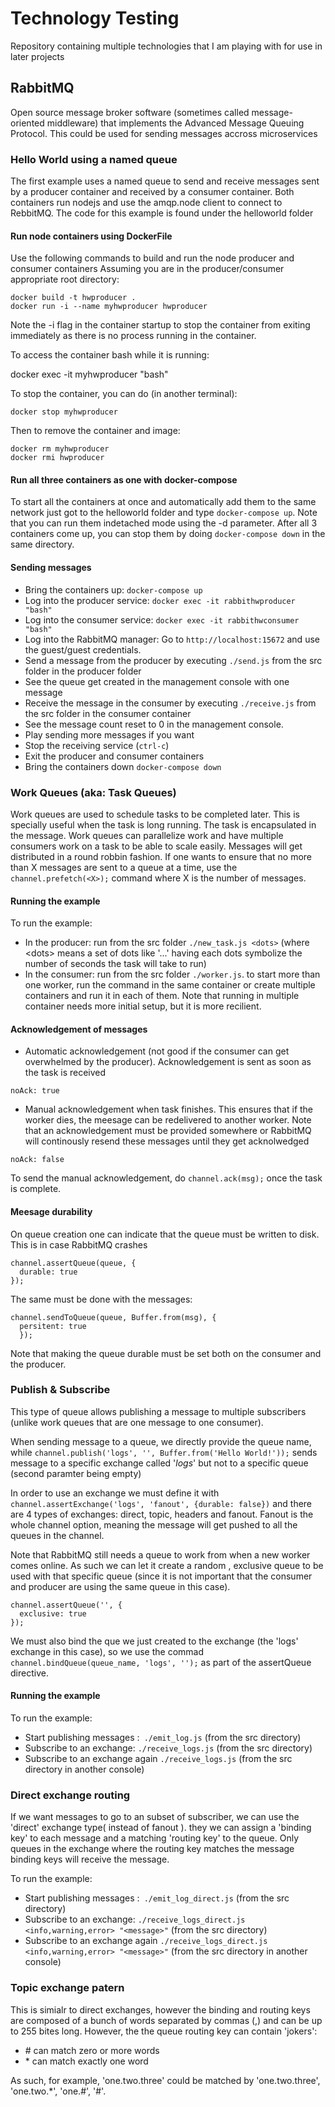 # Technology Testing

Repository containing multiple technologies that I am playing with for use in later projects

## RabbitMQ

Open source message broker software (sometimes called message-oriented middleware) that implements the Advanced Message Queuing Protocol.
This could be used for sending messages accross microservices

### Hello World using a named queue
The first example uses a named queue to send and receive messages sent by a producer container and received by a consumer container. Both containers run nodejs and use the amqp.node client to connect to RebbitMQ.
The code for this example is found under the helloworld folder

#### Run node containers using DockerFile
Use the following commands to build and run the node producer and consumer containers Assuming you are in the producer/consumer appropriate root directory:

```
docker build -t hwproducer .
docker run -i --name myhwproducer hwproducer
```
Note the -i flag in the container startup to stop the container from exiting immediately as there is no process running in the container.

To access the container bash while it is running:

docker exec -it myhwproducer "bash"

To stop the container, you can do (in another terminal):

```
docker stop myhwproducer
```

Then to remove the container and image:
```
docker rm myhwproducer
docker rmi hwproducer
```

#### Run all three containers as one with docker-compose
To start all the containers at once and automatically add them to the same network just got to the helloworld folder and type `docker-compose up`. Note that you can run them indetached mode using the -d parameter. After all 3 containers come up, you can stop them by doing `docker-compose down` in the same directory.

#### Sending messages

- Bring the containers up: `docker-compose up`
- Log into the producer service: `docker exec -it rabbithwproducer "bash"`
- Log into the consumer service: `docker exec -it rabbithwconsumer "bash"`
- Log into the RabbitMQ manager: Go to `http://localhost:15672` and use the guest/guest credentials.
- Send a message from the producer by executing `./send.js` from the src folder in the producer folder
- See the queue get created in the management console with one message
- Receive the message in the consumer by executing `./receive.js` from the src folder in the consumer container
- See the message count reset to 0 in the management console.
- Play sending more messages if you want
- Stop the receiving service (`ctrl-c`)
- Exit the producer and consumer containers
- Bring the containers down `docker-compose down`

### Work Queues (aka: Task Queues)

Work queues are used to schedule tasks to be completed later. This is specially useful when the task is long running. The task is encapsulated in the message. Work queues can parallelize work and have multiple consumers work on a task to be able to scale easily. Messages will get distributed in a round robbin fashion. If one wants to ensure that no more than X messages are sent to a queue at a time, use the `channel.prefetch(<X>);` command where X is the number of messages.

#### Running the example
To run the example:
 - In the producer: run from the src folder `./new_task.js <dots>` (where \<dots> means a set of dots like '...' having each dots symbolize the number of seconds the task will take to run)
 - In the consumer: run from the src folder `./worker.js`. to start more than one worker, run the command in the same container or create multiple containers and run it in each of them. Note that running in multiple container needs more initial setup, but it is more recilient.

#### Acknowledgement of messages

- Automatic acknowledgement (not good if the consumer can get overwhelmed by the producer). Acknowledgement is sent as soon as the task is received
```
noAck: true
```
- Manual acknowledgement when task finishes. This ensures that if the worker dies, the meesage can be redelivered to another worker. Note that an acknowledgement must be provided somewhere or RabbitMQ will continously  resend these messages until they get acknolwedged
```
noAck: false
```
To send the manual acknowledgement, do `channel.ack(msg);` once the task is complete.

#### Meesage durability

On queue creation one can indicate that the queue must be written to disk. This is in case RabbitMQ crashes
```
channel.assertQueue(queue, {
  durable: true
});
```
The same must be done with the messages:
```
channel.sendToQueue(queue, Buffer.from(msg), {
  persitent: true
  });
```
Note that making the queue durable must be set both on the consumer and the producer.

### Publish & Subscribe

This type of queue allows publishing a message to multiple subscribers (unlike work queues that are one message to one consumer).

When sending message to a queue, we directly provide the queue name, while `channel.publish('logs', '', Buffer.from('Hello World!'));` sends message to a specific exchange called '_logs_' but not to a specific queue (second paramter being empty)

In order to use an exchange we must define it with  `channel.assertExchange('logs', 'fanout', {durable: false})` and there are 4 types of exchanges: direct, topic, headers and fanout. Fanout is the whole channel option, meaning the message will get pushed to all the queues in the channel.

Note that RabbitMQ still needs a queue to work from when a new worker comes online. As such we can let it create a random , exclusive queue to be used with that specific queue (since it is not important that the consumer and producer are using the same queue in this case).

```
channel.assertQueue('', {
  exclusive: true
});
```

We must also bind the que we just created to the exchange (the 'logs' exchange in this case), so we use the commad `channel.bindQueue(queue_name, 'logs', '');` as part of the assertQueue directive.

#### Running the example

To run the example:
- Start publishing messages :` ./emit_log.js` (from the src directory)
- Subscribe to an exchange: `./receive_logs.js` (from the src directory)
- Subscribe to an exchange again `./receive_logs.js` (from the src directory in another console)


### Direct exchange routing

If we want messages to go to an subset of subscriber, we can use the 'direct' exchange type( instead of fanout ). they we can assign a 'binding key' to each message and a matching 'routing key' to the queue. Only queues in the exchange where the routing key matches the message binding keys will receive the message.

To run the example:
- Start publishing messages :` ./emit_log_direct.js` (from the src directory)
- Subscribe to an exchange: `./receive_logs_direct.js <info,warning,error> "<message>"` (from the src directory)
- Subscribe to an exchange again `./receive_logs_direct.js <info,warning,error> "<message>"` (from the src directory in another console)

### Topic exchange patern

This is simialr to direct exchanges, however the binding and routing keys are composed of a bunch of words separated by commas (,) and can be up to 255 bites long. However, the the queue routing key can contain 'jokers':

- \# can match zero or more words
- \* can match exactly one word

As such, for example, 'one.two.three' could be matched by 'one.two.three', 'one.two.*', 'one.#', '#'.
